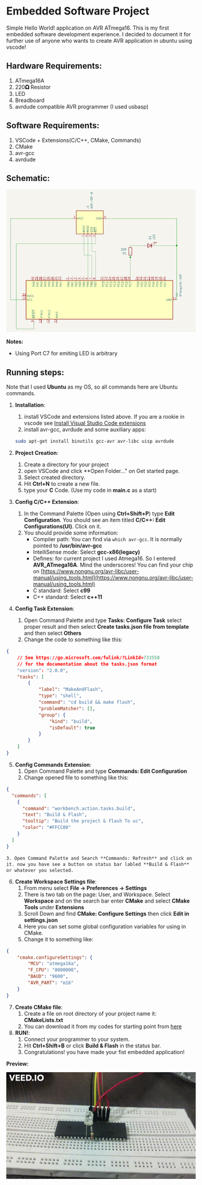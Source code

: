 # Embedded Software Project
Simple Hello World! application on AVR ATmega16.
This is my first embedded software development experience.
I decided to document it for further use of anyone who wants to create AVR application in ubuntu using vscode!

## Hardware Requirements:
1. ATmega16A
2. 220**𝛀** Resistor
3. LED
4. Breadboard
5. avrdude compatible AVR programmer (I used usbasp)

## Software Requirements:
1. VSCode + Extensions(C/C++, CMake, Commands)
2. CMake
3. avr-gcc
4. avrdude

## Schematic:
![Scheme.png](Scheme.png)

**Notes:**
- Using Port C7 for emiting LED is arbitrary

## Running steps:
Note that I used **Ubuntu** as my OS, so all commands here are Ubuntu commands.
1. **Installation**:
   1. install VSCode and extensions listed above. If you are a rookie in vscode see [Install Visual Studio Code extensions](https://code.visualstudio.com/learn/get-started/extensions)
   2. install avr-gcc, avrdude and some auxiliary apps:
    ```sh
    sudo apt-get install binutils gcc-avr avr-libc uisp avrdude
    ```

2. **Project Creation**:
   1. Create a directory for your project
   2. open VSCode and click **Open Folder..." on Get started page.
   3. Select created directory.
   4. Hit **Ctrl+N** to create a new file.
   5. type your **C** Code. (Use my code in **main.c** as a start)
3. **Config C/C++ Extension**:
   1. In the Command Palette (Open using **Ctrl+Shift+P**) type **Edit Configuration**. You should see an item titled **C/C++: Edit Configurations(UI)**. Click on it.
   2. You should provide some information:
      * Compiler path: You can find via ```which avr-gcc```. It is normally pointed to **/usr/bin/avr-gcc**
      * IntelliSense mode: Select **gcc-x86(legacy)**
      * Defines: for current project I used Atmega16. So I entered **__AVR_ATmega16A__**. Mind the underscores! You can find your chip on [https://www.nongnu.org/avr-libc/user-manual/using_tools.html](https://www.nongnu.org/avr-libc/user-manual/using_tools.html)
      * C standard: Select **c99**
      * C++ standard: Select **c++11**
4.  **Config Task Extension**:
    1.  Open Command Palette and type **Tasks: Configure Task** select proper result and then select **Create tasks.json file from template** and then select **Others**
    2.  Change the code to something like this:
```json
{
    // See https://go.microsoft.com/fwlink/?LinkId=733558
    // for the documentation about the tasks.json format
    "version": "2.0.0",
    "tasks": [
        {
            "label": "MakeAndFlash",
            "type": "shell",
            "command": "cd build && make flash",
            "problemMatcher": [],
            "group": {
                "kind": "build",
                "isDefault": true
            }
        }
    ]
}

```
5.  **Config Commands Extension**:
    1.  Open Command Palette and type **Commands: Edit Configuration**
    2.  Change opened file to something like this:
```json
{
  "commands": [
    {
      "command": "workbench.action.tasks.build",
      "text": "Build & Flash",
      "tooltip": "Build the project & flash To uc",
      "color": "#FFCC00"
    }
  ]
}
```
    3. Open Command Palette and Search **Commands: Refresh** and click on it. now you have see a button on status bar labled **Build & Flash** or whatever you selected. 
6.  **Create Workspace Settings file**:
    1.  From menu select **File -> Preferences -> Settings**
    2.  There is two tab on the page: User, and Workspace. Select **Workspace** and on the search bar enter **CMake** and select **CMake Tools** under **Extensions**
    3.  Scroll Down and find **CMake: Configure Settings** then click **Edit in settings.json**
    4.  Here you can set some global configuration variables for using in CMake.
    5.  Change it to something like:
```json
{
    "cmake.configureSettings": {
        "MCU": "atmega16a",
        "F_CPU": "8000000",
        "BAUD": "9600",
        "AVR_PART": "m16"
    }
}
```
7.  **Create CMake file**:
    1.  Create a file on root directory of your project name it: **CMakeLists.txt**
    2.  You can download it from my codes for starting point from [here](CMakeLists.txt)
8.  **RUN!**:
    1.  Connect your programmer to your system.
    2.  Hit **Ctrl+Shift+B** or click **Build & Flash** in the status bar.
    3.  Congratulations! you have made your fist embedded application!

**Preview:**

![](video.gif)
